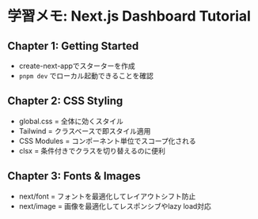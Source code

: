 # 学習メモ: Next.js Dashboard Tutorial

## Chapter 1: Getting Started
- create-next-appでスターターを作成
- `pnpm dev` でローカル起動できることを確認

## Chapter 2: CSS Styling
- global.css = 全体に効くスタイル
- Tailwind = クラスベースで即スタイル適用
- CSS Modules = コンポーネント単位でスコープ化される
- clsx = 条件付きでクラスを切り替えるのに便利

## Chapter 3: Fonts & Images
- next/font = フォントを最適化してレイアウトシフト防止
- next/image = 画像を最適化してレスポンシブやlazy load対応